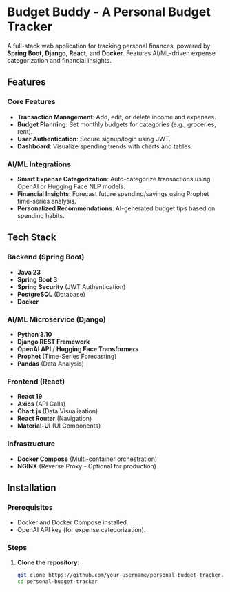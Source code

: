 # Budget Buddy - A Personal Budget Tracker

A full-stack web application for tracking personal finances, powered by **Spring Boot**, **Django**, **React**, and **Docker**. Features AI/ML-driven expense categorization and financial insights.


## Features

### Core Features
- **Transaction Management**: Add, edit, or delete income and expenses.
- **Budget Planning**: Set monthly budgets for categories (e.g., groceries, rent).
- **User Authentication**: Secure signup/login using JWT.
- **Dashboard**: Visualize spending trends with charts and tables.

### AI/ML Integrations
- **Smart Expense Categorization**: Auto-categorize transactions using OpenAI or Hugging Face NLP models.
- **Financial Insights**: Forecast future spending/savings using Prophet time-series analysis.
- **Personalized Recommendations**: AI-generated budget tips based on spending habits.

## Tech Stack

### Backend (Spring Boot)
- **Java 23**
- **Spring Boot 3**
- **Spring Security** (JWT Authentication)
- **PostgreSQL** (Database)
- **Docker**

### AI/ML Microservice (Django)
- **Python 3.10**
- **Django REST Framework**
- **OpenAI API** / **Hugging Face Transformers**
- **Prophet** (Time-Series Forecasting)
- **Pandas** (Data Analysis)

### Frontend (React)
- **React 19**
- **Axios** (API Calls)
- **Chart.js** (Data Visualization)
- **React Router** (Navigation)
- **Material-UI** (UI Components)

### Infrastructure
- **Docker Compose** (Multi-container orchestration)
- **NGINX** (Reverse Proxy - Optional for production)

## Installation

### Prerequisites
- Docker and Docker Compose installed.
- OpenAI API key (for expense categorization).

### Steps
1. **Clone the repository**:
   ```bash
   git clone https://github.com/your-username/personal-budget-tracker.git
   cd personal-budget-tracker